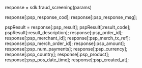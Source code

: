 response = sdk.fraud_screening(params)

response[:psp_response_cod];
response[:psp_response_msg];

pspResult = response[:psp_result];
pspResult[:result_code];
pspResult[:result_description];
response[:psp_order_id];
response[:psp_merchant_id];
response[:psp_merch_tx_ref];
response[:psp_merch_order_id];
response[:psp_amount];
response[:psp_num_payments];
response[:psp_currency];
response[:psp_country];
response[:psp_product];
response[:psp_pos_date_time];
response[:psp_created_at];
